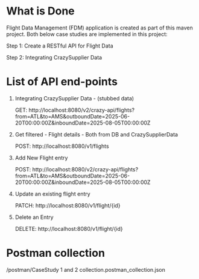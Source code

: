 # What is Done
Flight Data Management (FDM) application is created as part of this maven project.
Both below case studies are implemented in this project:

Step 1: Create a RESTful API for Flight Data

Step 2: Integrating CrazySupplier Data

# List of API end-points

1. Integrating CrazySupplier Data - (stubbed data)

   GET: http://localhost:8080/v2/crazy-api/flights?from=ATL&to=AMS&outboundDate=2025-06-20T00:00:00Z&inboundDate=2025-08-05T00:00:00Z

2. Get filtered - Flight details - Both from DB and CrazySupplierData

   POST: http://localhost:8080/v1/flights

3. Add New Flight entry

   POST: http://localhost:8080/v2/crazy-api/flights?from=ATL&to=AMS&outboundDate=2025-06-20T00:00:00Z&inboundDate=2025-08-05T00:00:00Z

4. Update an existing flight entry

   PATCH: http://localhost:8080/v1/flight/{id}

5. Delete an Entry

   DELETE: http://localhost:8080/v1/flight/{id}

# Postman collection
   /postman/CaseStudy 1 and 2 collection.postman_collection.json






